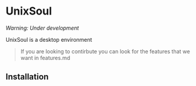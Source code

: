 # UnixSoul

*Warning: Under development*

UnixSoul is a desktop environment

> If you are looking to contirbute you can look for the features that we want in
> features.md

## Installation
